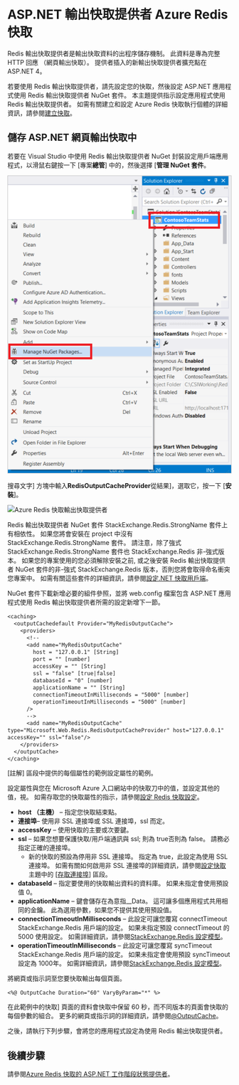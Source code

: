 <properties
    pageTitle="快取 ASP.NET 輸出快取提供者"
    description="瞭解如何使用 Azure Redis 快取 ASP.NET 網頁輸出的快取"
    services="redis-cache"
    documentationCenter="na"
    authors="steved0x"
    manager="douge"
    editor="tysonn" />
<tags
    ms.service="cache"
    ms.devlang="na"
    ms.topic="article"
    ms.tgt_pltfrm="cache-redis"
    ms.workload="tbd"
    ms.date="09/27/2016"
    ms.author="sdanie" />

# <a name="aspnet-output-cache-provider-for-azure-redis-cache"></a>ASP.NET 輸出快取提供者 Azure Redis 快取

Redis 輸出快取提供者是輸出快取資料的出程序儲存機制。 此資料是專為完整 HTTP 回應 （網頁輸出快取）。 提供者插入的新輸出快取提供者擴充點在 ASP.NET 4。

若要使用 Redis 輸出快取提供者，請先設定您的快取，然後設定 ASP.NET 應用程式使用 Redis 輸出快取提供者 NuGet 套件。 本主題提供指示設定應用程式使用 Redis 輸出快取提供者。 如需有關建立和設定 Azure Redis 快取執行個體的詳細資訊，請參閱[建立快取](cache-dotnet-how-to-use-azure-redis-cache.md#create-a-cache)。

## <a name="store-aspnet-page-output-in-the-cache"></a>儲存 ASP.NET 網頁輸出快取中

若要在 Visual Studio 中使用 Redis 輸出快取提供者 NuGet 封裝設定用戶端應用程式，以滑鼠右鍵按一下 [專案**總管**] 中的，然後選擇 [**管理 NuGet 套件**。

![Azure 意指快取管理 NuGet 套件](./media/cache-aspnet-output-cache-provider/redis-cache-manage-nuget-menu.png)

搜尋文字] 方塊中輸入**RedisOutputCacheProvider**從結果]，選取它，按一下 [**安裝**]。

![Azure Redis 快取輸出快取提供者](./media/cache-aspnet-output-cache-provider/redis-cache-page-output-provider.png)

Redis 輸出快取提供者 NuGet 套件 StackExchange.Redis.StrongName 套件上有相依性。 如果您將會安裝在 project 中沒有 StackExchange.Redis.StrongName 套件。 請注意，除了強式 StackExchange.Redis.StrongName 套件也 StackExchange.Redis 非-強式版本。 如果您的專案使用的您必須解除安裝之前, 或之後安裝 Redis 輸出快取提供者 NuGet 套件的非-強式 StackExchange.Redis 版本，否則您將會取得命名衝突您專案中。 如需有關這些套件的詳細資訊，請參閱[設定.NET 快取用戶端](cache-dotnet-how-to-use-azure-redis-cache.md#configure-the-cache-clients)。

NuGet 套件下載新增必要的組件參照，並將 web.config 檔案包含 ASP.NET 應用程式使用 Redis 輸出快取提供者所需的設定新增下一節。

    <caching>
      <outputCachedefault Provider="MyRedisOutputCache">
        <providers>
          <!--
          <add name="MyRedisOutputCache"
            host = "127.0.0.1" [String]
            port = "" [number]
            accessKey = "" [String]
            ssl = "false" [true|false]
            databaseId = "0" [number]
            applicationName = "" [String]
            connectionTimeoutInMilliseconds = "5000" [number]
            operationTimeoutInMilliseconds = "5000" [number]
          />
          -->
          <add name="MyRedisOutputCache" type="Microsoft.Web.Redis.RedisOutputCacheProvider" host="127.0.0.1" accessKey="" ssl="false"/>
        </providers>
      </outputCache>
    </caching>

[註解] 區段中提供的每個屬性的範例設定屬性的範例。

設定屬性與您在 Microsoft Azure 入口網站中的快取刀中的值，並設定其他的值，視。 如需存取您的快取屬性的指示，請參閱[設定 Redis 快取設定](cache-configure.md#configure-redis-cache-settings)。

-   **host （主機）** – 指定您快取結束點。
-   **連接埠**– 使用非 SSL 連接埠或 SSL 連接埠，ssl 而定。
-   **accessKey** – 使用快取的主要或次要鍵。
-   **ssl** – 如果您想要保護快取/用戶端通訊與 ssl; 則為 true否則為 false。 請務必指定正確的連接埠。
    -   新的快取的預設為停用非 SSL 連接埠。 指定為 true，此設定為使用 SSL 連接埠。 如需有關如何啟用非 SSL 連接埠的詳細資訊，請參閱[設定快取](cache-configure.md)主題中的 [[存取連接埠](cache-configure.md#access-ports)] 區段。
-   **databaseId** – 指定要使用的快取輸出資料的資料庫。 如果未指定會使用預設值 0。
-   **applicationName** – 鍵會儲存在為意指<AppName>_<SessionId>_Data。 這可讓多個應用程式共用相同的金鑰。 此為選用參數，如果您不提供其使用預設值。
-   **connectionTimeoutInMilliseconds** – 此設定可讓您覆寫 connectTimeout StackExchange.Redis 用戶端的設定。 如果未指定預設 connectTimeout 的 5000 使用設定。 如需詳細資訊，請參閱[StackExchange.Redis 設定模型](http://go.microsoft.com/fwlink/?LinkId=398705)。
-   **operationTimeoutInMilliseconds** – 此設定可讓您覆寫 syncTimeout StackExchange.Redis 用戶端的設定。 如果未指定會使用預設 syncTimeout 設定為 1000年。 如需詳細資訊，請參閱[StackExchange.Redis 設定模型](http://go.microsoft.com/fwlink/?LinkId=398705)。

將網頁或指示詞至您要快取輸出每個頁面。

    <%@ OutputCache Duration="60" VaryByParam="*" %>

在此範例中的快取] 頁面的資料會快取中保留 60 秒，而不同版本的頁面會快取的每個參數的組合。 更多的網頁或指示詞的詳細資訊，請參閱[@OutputCache](http://go.microsoft.com/fwlink/?linkid=320837)。

之後，請執行下列步驟，會將您的應用程式設定為使用 Redis 輸出快取提供者。

## <a name="next-steps"></a>後續步驟

請參閱[Azure Redis 快取的 ASP.NET 工作階段狀態提供者](cache-aspnet-session-state-provider.md)。
